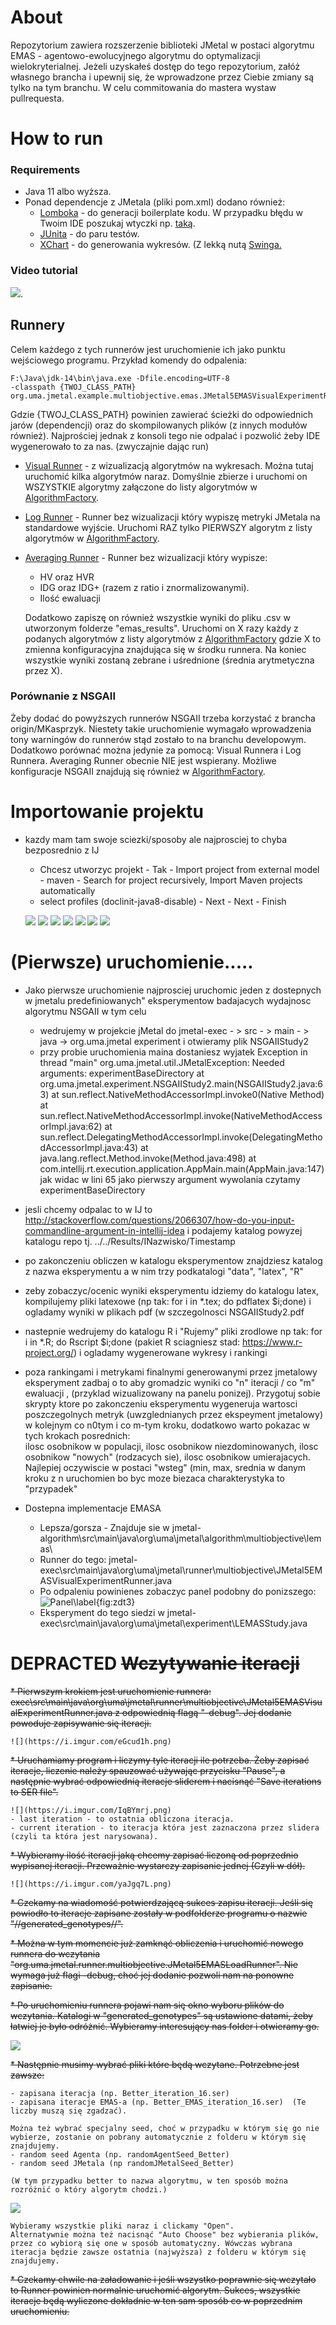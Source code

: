 # About

Repozytorium zawiera rozszerzenie biblioteki JMetal w postaci algorytmu EMAS - agentowo-ewolucyjnego algorytmu do optymalizacji wielokryterialnej.
Jeżeli uzyskałeś dostęp do tego repozytorium, załóż własnego brancha i upewnij się, że wprowadzone przez Ciebie zmiany są tylko na tym branchu.
W celu commitowania do mastera wystaw pullrequesta. 

# How to run

### Requirements
* Java 11 albo wyższa.
* Ponad dependencje z JMetala (pliki pom.xml) dodano również:
    * [Lomboka](https://projectlombok.org/) - do generacji boilerplate kodu. W przypadku błędu w Twoim IDE poszukaj wtyczki np. [taką](https://plugins.jetbrains.com/plugin/6317-lombok).
    * [JUnita](https://junit.org/) - do paru testów.
    * [XChart](https://knowm.org/open-source/xchart/) - do generowania wykresów. (Z lekką nutą [Swinga.](https://docs.oracle.com/javase/tutorial/uiswing/index.html)
### Video tutorial

![](https://www.youtube.com/watch?v=8qqtNbU7L7M&feature=youtu.be).

## Runnery

Celem każdego z tych runnerów jest uruchomienie ich jako punktu wejściowego programu.
Przykład komendy do odpalenia:
```
F:\Java\jdk-14\bin\java.exe -Dfile.encoding=UTF-8 
-classpath {TWOJ_CLASS_PATH} org.uma.jmetal.example.multiobjective.emas.JMetal5EMASVisualExperimentRunner
```
Gdzie {TWOJ_CLASS_PATH} powinien zawierać ścieżki do odpowiednich jarów (dependencji) oraz do skompilowanych plików (z innych modułów również).
Najprościej jednak z konsoli tego nie odpalać i pozwolić żeby IDE wygenerowało to za nas. (zwyczajnie dając run)

* [Visual Runner](jmetal-example/src/main/java/org/uma/jmetal/example/multiobjective/emas/JMetal5EMASVisualExperimentRunner.java) - z wizualizacją algorytmów na wykresach. Można tutaj 
uruchomić kilka algorytmów naraz. Domyślnie zbierze i uruchomi on WSZYSTKIE algorytmy załączone do listy algorytmów w [AlgorithmFactory](jmetal-algorithm/src/main/java/org/uma/jmetal/algorithm/multiobjective/lemas/Algorithms/AlgorithmFactory.java).
* [Log Runner](jmetal-example/src/main/java/org/uma/jmetal/example/multiobjective/emas/JMetal5EMASLogExperimentRunner.java) - Runner bez wizualizacji który wypiszę metryki JMetala na standardowe wyjście. Uruchomi RAZ tylko PIERWSZY algorytm z listy algorytmów w [AlgorithmFactory](jmetal-algorithm/src/main/java/org/uma/jmetal/algorithm/multiobjective/lemas/Algorithms/AlgorithmFactory.java).
* [Averaging Runner](jmetal-example/src/main/java/org/uma/jmetal/example/multiobjective/emas/JMetal5EMASAveragingRunner.java) - Runner bez wizualizacji który wypisze:
    - HV oraz HVR
    - IDG oraz IDG+ (razem z ratio i znormalizowanymi).
    - Ilość ewaluacji
    
    Dodatkowo zapiszę on również wszystkie wyniki do pliku .csv w utworzonym folderze "emas_results".
    Uruchomi on X razy każdy z podanych algorytmów z listy algorytmów z [AlgorithmFactory](jmetal-algorithm/src/main/java/org/uma/jmetal/algorithm/multiobjective/lemas/Algorithms/AlgorithmFactory.java) 
    gdzie X to zmienna konfiguracyjna znajdująca się w środku runnera. Na koniec wszystkie wyniki zostaną zebrane i uśrednione (średnia arytmetyczna przez X).
    
    
### Porównanie z NSGAII
Żeby dodać do powyższych runnerów NSGAII trzeba korzystać z brancha origin/MKasprzyk. Niestety takie uruchomienie wymagało wprowadzenia tony warningów do runnerów stąd zostało to na branchu developowym.
Dodatkowo porównać można jedynie za pomocą: Visual Runnera i Log Runnera. Averaging Runner obecnie NIE jest wspierany.
Możliwe konfiguracje NSGAII znajdują się również w [AlgorithmFactory](jmetal-algorithm/src/main/java/org/uma/jmetal/algorithm/multiobjective/lemas/Algorithms/AlgorithmFactory.java).


# Importowanie projektu

* kazdy mam tam swoje sciezki/sposoby ale najprosciej to chyba bezposrednio z IJ
    
    - Chcesz utworzyc projekt - Tak - Import project from external model - maven - Search for project recursively, Import Maven projects automatically
    - select profiles (doclinit-java8-disable) - Next - Next - Finish
     
	![](http://jagular.iisg.agh.edu.pl/~siwik/emas/1.png) 
	![](http://jagular.iisg.agh.edu.pl/~siwik/emas/2.png)
	![](http://jagular.iisg.agh.edu.pl/~siwik/emas/3.png)
	![](http://jagular.iisg.agh.edu.pl/~siwik/emas/4.png)
	![](http://jagular.iisg.agh.edu.pl/~siwik/emas/5.png)
	![](http://jagular.iisg.agh.edu.pl/~siwik/emas/6.png)
	![](http://jagular.iisg.agh.edu.pl/~siwik/emas/7.png)


# (Pierwsze) uruchomienie.....


* Jako pierwsze uruchomienie najprosciej uruchomic jeden z dostepnych w jmetalu predefiniowanych" eksperymentow badajacych wydajnosc algorytmu NSGAII w tym celu 
   * wedrujemy w projekcie jMetal do jmetal-exec - > src - > main - > java -> org.uma.jmetal experiment i otwieramy plik NSGAIIStudy2
   * przy probie uruchomienia maina dostaniesz wyjatek Exception in thread "main" org.uma.jmetal.util.JMetalException: Needed arguments: experimentBaseDirectory
	at org.uma.jmetal.experiment.NSGAIIStudy2.main(NSGAIIStudy2.java:63)
	at sun.reflect.NativeMethodAccessorImpl.invoke0(Native Method)
	at sun.reflect.NativeMethodAccessorImpl.invoke(NativeMethodAccessorImpl.java:62)
	at sun.reflect.DelegatingMethodAccessorImpl.invoke(DelegatingMethodAccessorImpl.java:43)
	at java.lang.reflect.Method.invoke(Method.java:498)
	at com.intellij.rt.execution.application.AppMain.main(AppMain.java:147)
jak widac w lini 65 jako pierwszy argument wywolania czytamy experimentBaseDirectory
* jesli chcemy odpalac to w IJ to http://stackoverflow.com/questions/2066307/how-do-you-input-commandline-argument-in-intellij-idea  i podajemy katalog powyzej katalogu repo tj. ../../Results/INazwisko/Timestamp 
* po zakonczeniu obliczen w katalogu eksperymentow znajdziesz katalog z nazwa eksperymentu a w nim trzy podkatalogi "data", "latex", "R"
* zeby zobaczyc/ocenic wyniki eksperymentu idziemy do katalogu latex, kompilujemy pliki latexowe (np tak: for i in *.tex; do pdflatex $i;done)
i ogladamy wyniki w plikach pdf (w szczegolnosci NSGAIIStudy2.pdf
* nastepnie wedrujemy do katalogu R i "Rujemy" pliki zrodlowe np tak: for i in *.R; do Rscript $i;done (pakiet R sciagniesz stad: https://www.r-project.org/) i ogladamy wygenerowane wykresy i rankingi
* poza rankingami i metrykami finalnymi generowanymi przez jmetalowy eksperyment zadbaj o to aby gromadzic wyniki co "n" iteracji / co "m" ewaluacji , (przyklad wizualizowany na panelu ponizej). Przygotuj sobie skrypty
ktore po zakonczeniu eksperymentu wygeneruja wartosci poszczegolnych metryk (uwzglednianych przez ekspeyment jmetalowy) w kolejnym co n0tym i co m-tym kroku, dodatkowo warto pokazac w tych krokach posrednich:  
ilosc osobnikow w populacji, ilosc osobnikow niezdominowanych, ilosc osobnikow "nowych" (rodzacych sie), ilosc osobnikow umierajacych. Najlepiej oczywiscie w postaci "wsteg" (min, max, srednia w danym kroku z n uruchomien bo byc moze biezaca charakterystyka to "przypadek"

* Dostepna implementacje EMASA
	* Lepsza/gorsza - Znajduje sie w jmetal-algorithm\src\main\java\org\uma\jmetal\algorithm\multiobjective\lemas\
	* Runner do tego: jmetal-exec\src\main\java\org\uma\jmetal\runner\multiobjective\JMetal5EMASVisualExperimentRunner.java
	* Po odpaleniu powinienes zobaczyc panel podobny do ponizszego:
	![Panel\label{fig:zdt3}](http://jagular.iisg.agh.edu.pl/~siwik/emas/panel.png) 
	* Eksperyment do tego siedzi w jmetal-exec\src\main\java\org\uma\jmetal\experiment\LEMASStudy.java   


# DEPRACTED ~~Wczytywanie iteracji~~ 

~~* Pierwszym krokiem jest uruchomienie runnera: exec\src\main\java\org\uma\jmetal\runner\multiobjective\JMetal5EMASVisualExperimentRunner.java z odpowiednią flagą "-debug". Jej dodanie powoduje zapisywanie się iteracji.~~

    ![](https://i.imgur.com/eGcud1h.png)
    
~~* Uruchamiamy program i liczymy tyle iteracji ile potrzeba. Żeby zapisać iteracje, liczenie należy spauzować używając przycisku "Pause", a następnie wybrać odpowiednią
iteracje sliderem i nacisnąć "Save iterations to SER file".~~

    ![](https://i.imgur.com/IqBYmrj.png)
    - last iteration - to ostatnia obliczona iteracja.
    - current iteration - to iteracja która jest zaznaczona przez slidera (czyli ta która jest narysowana).
    
~~* Wybieramy ilość iteracji jaką chcemy zapisać liczoną od poprzednio wypisanej iteracji. Przeważnie wystarczy zapisanie jednej (Czyli w dół).~~

    ![](https://i.imgur.com/yaJgq7L.png)
    
~~* Czekamy na wiadomość potwierdzającą sukces zapisu iteracji. Jeśli się powiodło to iteracje zapisane zostały w podfolderze programu o nazwie "//generated_genotypes//".~~   

~~* Można w tym momencie już zamknąć obliczenia i uruchomić nowego runnera do wczytania "org.uma.jmetal.runner.multiobjective.JMetal5EMASLoadRunner". Nie wymaga już flagi -debug, choć jej dodanie pozwoli nam na ponowne zapisanie.~~

~~* Po uruchomieniu runnera pojawi nam się okno wyboru plików do wczytania. Katalogi w "generated_genotypes" są ustawione datami, żeby łatwiej je było odróżnić. Wybieramy interesujący nas folder i otwieramy go.~~

  ![](https://i.imgur.com/tYzEfLx.png)
  
  
~~* Następnie musimy wybrać pliki które będą wczytane. Potrzebne jest zawsze:~~
    
    - zapisana iteracja (np. Better_iteration_16.ser)
    - zapisana iteracje EMAS-a (np. Better_EMAS_iteration_16.ser)  (Te liczby muszą się zgadzać).
    
    Można też wybrać specjalny seed, choć w przypadku w którym się go nie wybierze, zostanie on pobrany automatycznie z folderu w którym się znajdujemy.
    - random seed Agenta (np. randomAgentSeed_Better)
    - random seed JMetala (np randomJMetalSeed_Better)
    
    (W tym przypadku better to nazwa algorytmu, w ten sposób można rozróżnić o który algorytm chodzi.)

  ![](https://i.imgur.com/6ubpkaY.png)
  
    Wybieramy wszystkie pliki naraz i clickamy "Open".
    Alternatywnie można też nacisnąć "Auto Choose" bez wybierania plików, przez co wybiorą się one w sposób automatyczny. Wówczas wybrana iteracja będzie zawsze ostatnia (najwyższa) z folderu w którym się znajdujemy.
    
~~* Czekamy chwile na załadowanie i jeśli wszystko poprawnie się wczytało to Runner powinien normalnie uruchomić algorytm. Sukces, wszystkie iteracje będą wyliczone dokładnie w ten sam sposób co w poprzednim uruchomieniu.~~

